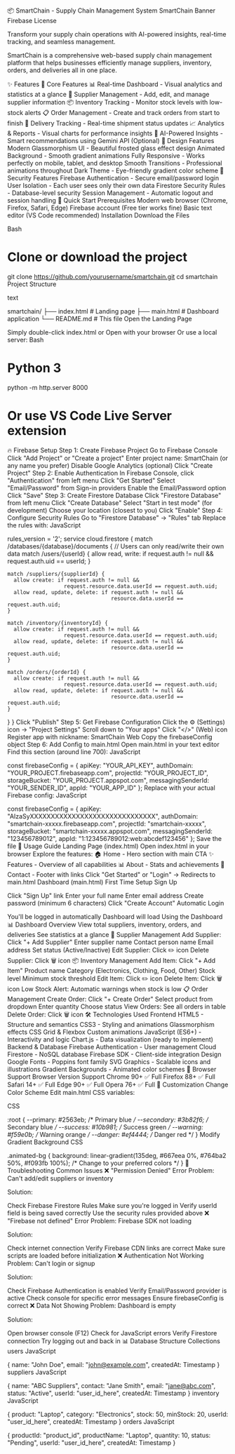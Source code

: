 📦 SmartChain - Supply Chain Management System
SmartChain Banner
Firebase
License

Transform your supply chain operations with AI-powered insights, real-time tracking, and seamless management.

SmartChain is a comprehensive web-based supply chain management platform that helps businesses efficiently manage suppliers, inventory, orders, and deliveries all in one place.

✨ Features
🎯 Core Features
📊 Real-time Dashboard - Visual analytics and statistics at a glance
🏢 Supplier Management - Add, edit, and manage supplier information
📦 Inventory Tracking - Monitor stock levels with low-stock alerts
📋 Order Management - Create and track orders from start to finish
🚚 Delivery Tracking - Real-time shipment status updates
📈 Analytics & Reports - Visual charts for performance insights
🤖 AI-Powered Insights - Smart recommendations using Gemini API (Optional)
🎨 Design Features
Modern Glassmorphism UI - Beautiful frosted glass effect design
Animated Background - Smooth gradient animations
Fully Responsive - Works perfectly on mobile, tablet, and desktop
Smooth Transitions - Professional animations throughout
Dark Theme - Eye-friendly gradient color scheme
🔐 Security Features
Firebase Authentication - Secure email/password login
User Isolation - Each user sees only their own data
Firestore Security Rules - Database-level security
Session Management - Automatic logout and session handling
🚀 Quick Start
Prerequisites
Modern web browser (Chrome, Firefox, Safari, Edge)
Firebase account (Free tier works fine)
Basic text editor (VS Code recommended)
Installation
Download the Files

Bash

# Clone or download the project
git clone https://github.com/yourusername/smartchain.git
cd smartchain
Project Structure

text

smartchain/
├── index.html          # Landing page
├── main.html           # Dashboard application
└── README.md           # This file
Open the Landing Page

Simply double-click index.html or
Open with your browser
Or use a local server:
Bash

# Python 3
python -m http.server 8000

# Or use VS Code Live Server extension
🔥 Firebase Setup
Step 1: Create Firebase Project
Go to Firebase Console
Click "Add Project" or "Create a project"
Enter project name: SmartChain (or any name you prefer)
Disable Google Analytics (optional)
Click "Create Project"
Step 2: Enable Authentication
In Firebase Console, click "Authentication" from left menu
Click "Get Started"
Select "Email/Password" from Sign-in providers
Enable the Email/Password option
Click "Save"
Step 3: Create Firestore Database
Click "Firestore Database" from left menu
Click "Create Database"
Select "Start in test mode" (for development)
Choose your location (closest to you)
Click "Enable"
Step 4: Configure Security Rules
Go to "Firestore Database" → "Rules" tab
Replace the rules with:
JavaScript

rules_version = '2';
service cloud.firestore {
  match /databases/{database}/documents {
    // Users can only read/write their own data
    match /users/{userId} {
      allow read, write: if request.auth != null && request.auth.uid == userId;
    }
    
    match /suppliers/{supplierId} {
      allow create: if request.auth != null && 
                      request.resource.data.userId == request.auth.uid;
      allow read, update, delete: if request.auth != null && 
                                     resource.data.userId == request.auth.uid;
    }
    
    match /inventory/{inventoryId} {
      allow create: if request.auth != null && 
                      request.resource.data.userId == request.auth.uid;
      allow read, update, delete: if request.auth != null && 
                                     resource.data.userId == request.auth.uid;
    }
    
    match /orders/{orderId} {
      allow create: if request.auth != null && 
                      request.resource.data.userId == request.auth.uid;
      allow read, update, delete: if request.auth != null && 
                                     resource.data.userId == request.auth.uid;
    }
  }
}
Click "Publish"
Step 5: Get Firebase Configuration
Click the ⚙️ (Settings) icon → "Project Settings"
Scroll down to "Your apps"
Click "</>" (Web) icon
Register app with nickname: SmartChain Web
Copy the firebaseConfig object
Step 6: Add Config to main.html
Open main.html in your text editor
Find this section (around line 700):
JavaScript

const firebaseConfig = {
    apiKey: "YOUR_API_KEY",
    authDomain: "YOUR_PROJECT.firebaseapp.com",
    projectId: "YOUR_PROJECT_ID",
    storageBucket: "YOUR_PROJECT.appspot.com",
    messagingSenderId: "YOUR_SENDER_ID",
    appId: "YOUR_APP_ID"
};
Replace with your actual Firebase config:
JavaScript

const firebaseConfig = {
    apiKey: "AIzaSyXXXXXXXXXXXXXXXXXXXXXXXXXXXXXX",
    authDomain: "smartchain-xxxxx.firebaseapp.com",
    projectId: "smartchain-xxxxx",
    storageBucket: "smartchain-xxxxx.appspot.com",
    messagingSenderId: "123456789012",
    appId: "1:123456789012:web:abcdef123456"
};
Save the file
📖 Usage Guide
Landing Page (index.html)
Open index.html in your browser
Explore the features:
🏠 Home - Hero section with main CTA
✨ Features - Overview of all capabilities
📊 About - Stats and achievements
📧 Contact - Footer with links
Click "Get Started" or "Login" → Redirects to main.html
Dashboard (main.html)
First Time Setup
Sign Up

Click "Sign Up" link
Enter your full name
Enter email address
Create password (minimum 6 characters)
Click "Create Account"
Automatic Login

You'll be logged in automatically
Dashboard will load
Using the Dashboard
📊 Dashboard Overview
View total suppliers, inventory, orders, and deliveries
See statistics at a glance
🏢 Supplier Management
Add Supplier: Click "+ Add Supplier"
Enter supplier name
Contact person name
Email address
Set status (Active/Inactive)
Edit Supplier: Click ✏️ icon
Delete Supplier: Click 🗑️ icon
📦 Inventory Management
Add Item: Click "+ Add Item"
Product name
Category (Electronics, Clothing, Food, Other)
Stock level
Minimum stock threshold
Edit Item: Click ✏️ icon
Delete Item: Click 🗑️ icon
Low Stock Alert: Automatic warnings when stock is low
📋 Order Management
Create Order: Click "+ Create Order"
Select product from dropdown
Enter quantity
Choose status
View Orders: See all orders in table
Delete Order: Click 🗑️ icon
🛠️ Technologies Used
Frontend
HTML5 - Structure and semantics
CSS3 - Styling and animations
Glassmorphism effects
CSS Grid & Flexbox
Custom animations
JavaScript (ES6+) - Interactivity and logic
Chart.js - Data visualization (ready to implement)
Backend & Database
Firebase Authentication - User management
Cloud Firestore - NoSQL database
Firebase SDK - Client-side integration
Design
Google Fonts - Poppins font family
SVG Graphics - Scalable icons and illustrations
Gradient Backgrounds - Animated color schemes
📱 Browser Support
Browser	Version	Support
Chrome	90+	✅ Full
Firefox	88+	✅ Full
Safari	14+	✅ Full
Edge	90+	✅ Full
Opera	76+	✅ Full
🎨 Customization
Change Color Scheme
Edit main.html CSS variables:

CSS

:root {
    --primary: #2563eb;      /* Primary blue */
    --secondary: #3b82f6;    /* Secondary blue */
    --success: #10b981;      /* Success green */
    --warning: #f59e0b;      /* Warning orange */
    --danger: #ef4444;       /* Danger red */
}
Modify Gradient Background
CSS

.animated-bg {
    background: linear-gradient(135deg, #667eea 0%, #764ba2 50%, #f093fb 100%);
    /* Change to your preferred colors */
}
🐛 Troubleshooting
Common Issues
❌ "Permission Denied" Error
Problem: Can't add/edit suppliers or inventory

Solution:

Check Firebase Firestore Rules
Make sure you're logged in
Verify userId field is being saved correctly
Use the security rules provided above
❌ "Firebase not defined" Error
Problem: Firebase SDK not loading

Solution:

Check internet connection
Verify Firebase CDN links are correct
Make sure scripts are loaded before initialization
❌ Authentication Not Working
Problem: Can't login or signup

Solution:

Check Firebase Authentication is enabled
Verify Email/Password provider is active
Check console for specific error messages
Ensure firebaseConfig is correct
❌ Data Not Showing
Problem: Dashboard is empty

Solution:

Open browser console (F12)
Check for JavaScript errors
Verify Firestore connection
Try logging out and back in
📊 Database Structure
Collections
users
JavaScript

{
  name: "John Doe",
  email: "john@example.com",
  createdAt: Timestamp
}
suppliers
JavaScript

{
  name: "ABC Suppliers",
  contact: "Jane Smith",
  email: "jane@abc.com",
  status: "Active",
  userId: "user_id_here",
  createdAt: Timestamp
}
inventory
JavaScript

{
  product: "Laptop",
  category: "Electronics",
  stock: 50,
  minStock: 20,
  userId: "user_id_here",
  createdAt: Timestamp
}
orders
JavaScript

{
  productId: "product_id",
  productName: "Laptop",
  quantity: 10,
  status: "Pending",
  userId: "user_id_here",
  createdAt: Timestamp
}

